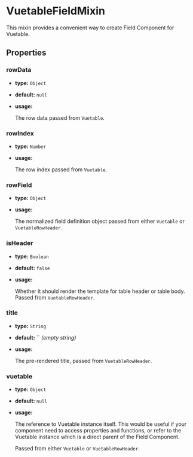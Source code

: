 # VuetableFieldMixin

This mixin provides a convenient way to create Field Component for Vuetable.

## Properties

### rowData
- **type:** `Object`
- **default:** `null`
- **usage:**
  
  The row data passed from `Vuetable`.

### rowIndex
- **type:** `Number`
- **usage:**
  
  The row index passed from `Vuetable`.

### rowField
- **type:** `Object`
- **usage:**
  
  The normalized field definition object passed from either `Vuetable` or `VuetableRowHeader`.

### isHeader
- **type:** `Boolean`
- **default:** `false`
- **usage:**

  Whether it should render the template for table header or table body. Passed from `VuetableRowHeader`.  

### title
- **type:** `String`
- **default:** `` _(empty string)_
- **usage:**
  
  The pre-rendered title, passed from `VuetableRowHeader`.

### vuetable
- **type:** `Object`
- **default:** `null`
- **usage:**
  
  The reference to Vuetable instance itself. This would be useful if your component need to access 
  properties and functions, or refer to the Vuetable instance which is a direct parent of the Field
  Component.

  Passed from either `Vuetable` or `VuetableRowHeader`.
